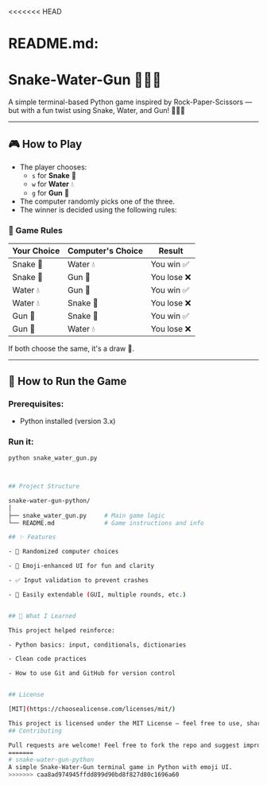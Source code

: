 <<<<<<< HEAD

# README.md:

# Snake-Water-Gun 🐍💧🔫

A simple terminal-based Python game inspired by Rock-Paper-Scissors — but with a fun twist using Snake, Water, and Gun! 🐍💧🔫

---

## 🎮 How to Play

- The player chooses:
  - `s` for **Snake** 🐍  
  - `w` for **Water** 💧  
  - `g` for **Gun** 🔫  
- The computer randomly picks one of the three.
- The winner is decided using the following rules:

### 🧠 Game Rules
| Your Choice | Computer's Choice | Result     |
|-------------|-------------------|------------|
| Snake 🐍     | Water 💧           | You win ✅  |
| Snake 🐍     | Gun 🔫             | You lose ❌ |
| Water 💧     | Gun 🔫             | You win ✅  |
| Water 💧     | Snake 🐍           | You lose ❌ |
| Gun 🔫       | Snake 🐍           | You win ✅  |
| Gun 🔫       | Water 💧           | You lose ❌ |

If both choose the same, it's a draw 🤝.

---

## 🚀 How to Run the Game

### Prerequisites:
- Python installed (version 3.x)

### Run it:

```bash
python snake_water_gun.py



## Project Structure

snake-water-gun-python/
│
├── snake_water_gun.py     # Main game logic
└── README.md              # Game instructions and info

## ✨ Features

- 🎲 Randomized computer choices

- 🎉 Emoji-enhanced UI for fun and clarity

- ✅ Input validation to prevent crashes

- 🔁 Easily extendable (GUI, multiple rounds, etc.)


## 🧠 What I Learned

This project helped reinforce:

- Python basics: input, conditionals, dictionaries

- Clean code practices

- How to use Git and GitHub for version control


## License

[MIT](https://choosealicense.com/licenses/mit/)

This project is licensed under the MIT License – feel free to use, share, or improve it!
## Contributing

Pull requests are welcome! Feel free to fork the repo and suggest improvements.
=======
# snake-water-gun-python
A simple Snake-Water-Gun terminal game in Python with emoji UI.
>>>>>>> caa8ad974945ffdd899d90bd8f827d80c1696a60

